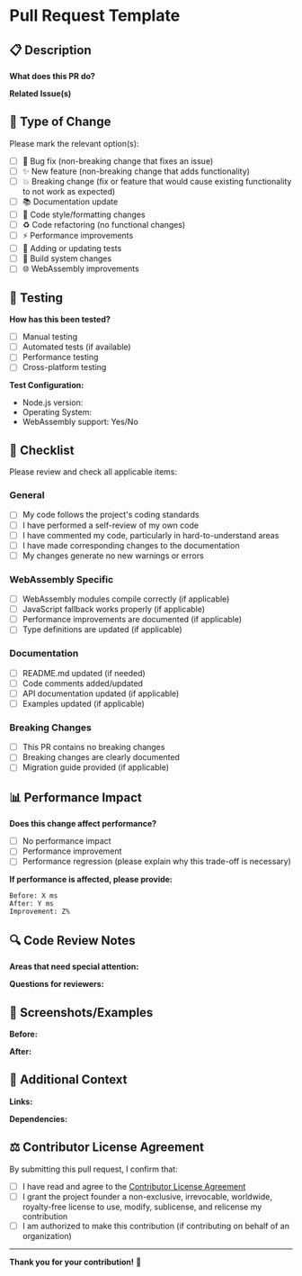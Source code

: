 # Pull Request Template

## 📋 Description

**What does this PR do?**
<!-- Provide a brief description of your changes -->

**Related Issue(s)**
<!-- Link to any related issues using "Fixes #123" or "Closes #123" -->

## 🔄 Type of Change

Please mark the relevant option(s):

- [ ] 🐛 Bug fix (non-breaking change that fixes an issue)
- [ ] ✨ New feature (non-breaking change that adds functionality)
- [ ] 💥 Breaking change (fix or feature that would cause existing functionality to not work as expected)
- [ ] 📚 Documentation update
- [ ] 🎨 Code style/formatting changes
- [ ] ♻️ Code refactoring (no functional changes)
- [ ] ⚡ Performance improvements
- [ ] 🧪 Adding or updating tests
- [ ] 🔧 Build system changes
- [ ] 🌐 WebAssembly improvements

## 🧪 Testing

**How has this been tested?**
<!-- Describe how you tested your changes -->

- [ ] Manual testing
- [ ] Automated tests (if available)
- [ ] Performance testing
- [ ] Cross-platform testing

**Test Configuration:**
- Node.js version: 
- Operating System: 
- WebAssembly support: Yes/No

## 📝 Checklist

Please review and check all applicable items:

### General
- [ ] My code follows the project's coding standards
- [ ] I have performed a self-review of my own code
- [ ] I have commented my code, particularly in hard-to-understand areas
- [ ] I have made corresponding changes to the documentation
- [ ] My changes generate no new warnings or errors

### WebAssembly Specific
- [ ] WebAssembly modules compile correctly (if applicable)
- [ ] JavaScript fallback works properly (if applicable)
- [ ] Performance improvements are documented (if applicable)
- [ ] Type definitions are updated (if applicable)

### Documentation
- [ ] README.md updated (if needed)
- [ ] Code comments added/updated
- [ ] API documentation updated (if applicable)
- [ ] Examples updated (if applicable)

### Breaking Changes
- [ ] This PR contains no breaking changes
- [ ] Breaking changes are clearly documented
- [ ] Migration guide provided (if applicable)

## 📊 Performance Impact

**Does this change affect performance?**
- [ ] No performance impact
- [ ] Performance improvement
- [ ] Performance regression (please explain why this trade-off is necessary)

**If performance is affected, please provide:**
<!-- Include benchmark results, profiling data, etc. -->

```
Before: X ms
After: Y ms
Improvement: Z%
```

## 🔍 Code Review Notes

**Areas that need special attention:**
<!-- Highlight any complex changes or areas where you'd like focused review -->

**Questions for reviewers:**
<!-- Any specific questions or concerns you have -->

## 📸 Screenshots/Examples

**Before:**
<!-- Screenshots or code examples of the current behavior -->

**After:**
<!-- Screenshots or code examples of the new behavior -->

## 🔗 Additional Context

**Links:**
<!-- Any relevant links to issues, documentation, or external resources -->

**Dependencies:**
<!-- Any new dependencies or version updates -->

## ⚖️ Contributor License Agreement

By submitting this pull request, I confirm that:

- [ ] I have read and agree to the [Contributor License Agreement](../CONTRIBUTING.md#contributor-license-agreement-cla)
- [ ] I grant the project founder a non-exclusive, irrevocable, worldwide, royalty-free license to use, modify, sublicense, and relicense my contribution
- [ ] I am authorized to make this contribution (if contributing on behalf of an organization)

---

**Thank you for your contribution!** 🎉

<!-- 
Review Guidelines for Maintainers:
- Verify all checklist items are completed
- Test both WebAssembly and JavaScript fallback paths
- Check for TypeScript compilation errors
- Verify documentation is updated
- Consider performance implications
- Ensure backward compatibility (unless breaking change is justified)
-->

